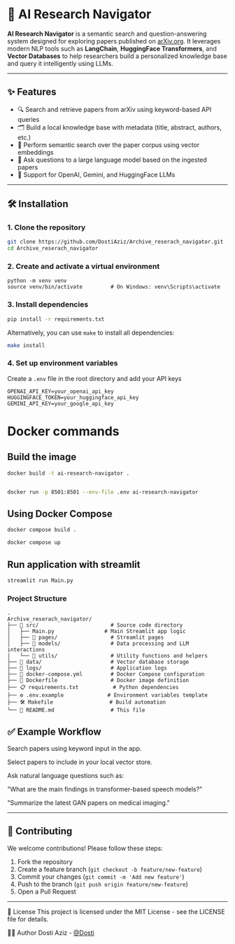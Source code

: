 # 🧠 AI Research Navigator

**AI Research Navigator** is a semantic search and question-answering system designed for exploring papers published on [arXiv.org](https://arxiv.org). It leverages modern NLP tools such as **LangChain**, **HuggingFace Transformers**, and **Vector Databases** to help researchers build a personalized knowledge base and query it intelligently using LLMs.

---

## ✨ Features

- 🔍 Search and retrieve papers from arXiv using keyword-based API queries  
- 🗂️ Build a local knowledge base with metadata (title, abstract, authors, etc.)  
- 🧠 Perform semantic search over the paper corpus using vector embeddings  
- 🤖 Ask questions to a large language model based on the ingested papers  
- 🧪 Support for OpenAI, Gemini, and HuggingFace LLMs  

---

## 🛠️ Installation

### 1. Clone the repository
```bash
git clone https://github.com/DostiAziz/Archive_reserach_navigator.git
cd Archive_reserach_navigator
```
### 2. Create and activate a virtual environment
```
python -m venv venv
source venv/bin/activate         # On Windows: venv\Scripts\activate
```
### 3. Install dependencies
```bash
pip install -r requirements.txt
```
Alternatively, you can use `make` to install all dependencies:
```bash
make install
```

### 4. Set up environment variables
Create a `.env` file in the root directory and add your API keys
```env
OPENAI_API_KEY=your_openai_api_key
HUGGINGFACE_TOKEN=your_huggingface_api_key
GEMINI_API_KEY=your_google_api_key
```

# Docker commands

## Build the image
```bash
docker build -t ai-research-navigator .


docker run -p 8501:8501 --env-file .env ai-research-navigator
```


## Using Docker Compose
```bash
docker compose build .

docker compose up
```

##  Run application with streamlit
```bash
streamlit run Main.py
```

### Project Structure
```
.
Archive_reserach_navigator/
├── 📁 src/                       # Source code directory
│   ├── Main.py                # Main Streamlit app logic
│   ├── 📁 pages/                 # Streamlit pages
│   ├── 📁 models/                # Data processing and LLM interactions
│   └── 📁 utils/                 # Utility functions and helpers
├── 📁 data/                      # Vector database storage
├── 📁 logs/                      # Application logs
├── 🐳 docker-compose.yml         # Docker Compose configuration
├── 🐳 Dockerfile                 # Docker image definition
├── 📋 requirements.txt           # Python dependencies
├── ⚙️ .env.example              # Environment variables template
├── 🛠️ Makefile                  # Build automation
└── 📖 README.md                  # This file
```

## ✅ Example Workflow
Search papers using keyword input in the app.

Select papers to include in your local vector store.

Ask natural language questions such as:

"What are the main findings in transformer-based speech models?"

"Summarize the latest GAN papers on medical imaging."

---

## 🤝 Contributing

We welcome contributions! Please follow these steps:

1. Fork the repository
2. Create a feature branch (`git checkout -b feature/new-feature`)
3. Commit your changes (`git commit -m 'Add new feature'`)
4. Push to the branch (`git push origin feature/new-feature`)
5. Open a Pull Request

---
📄 License
This project is licensed under the MIT License - see the LICENSE file for details.

👨‍💻 Author
Dosti Aziz - [@Dosti](https://github.com/DostiAziz)